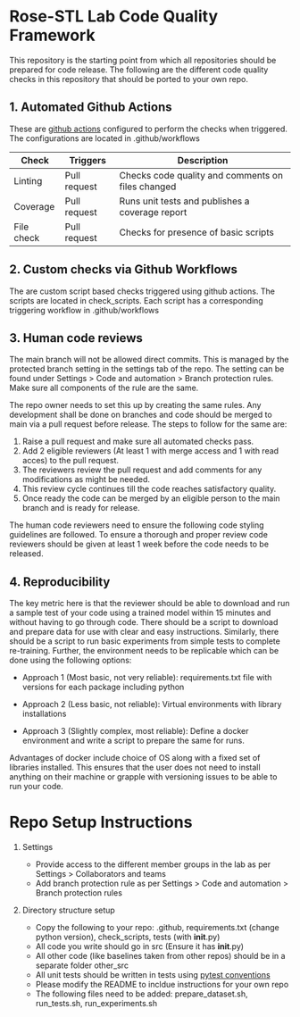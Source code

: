# Rose-STL Lab Code Quality Framework

This repository is the starting point from which all repositories should be prepared for code release. The following are the different code quality checks in this repository that should be ported to your own repo.

## 1. Automated Github Actions

These are [github actions](https://github.com/features/actions) configured to perform the checks when triggered. The configurations are located in .github/workflows

| Check         | Triggers      | Description   |
| ---           | ---           | ---           |
| Linting       | Pull request  | Checks code quality and comments on files changed |
| Coverage      | Pull request  | Runs unit tests and publishes a coverage report |
| File check    | Pull request  | Checks for presence of basic scripts |

## 2. Custom checks via Github Workflows

The are custom script based checks triggered using github actions. The scripts are located in check_scripts. Each script has a corresponding triggering workflow in .github/workflows

## 3. Human code reviews

The main branch will not be allowed direct commits. This is managed by the protected branch setting in the settings tab of the repo. The setting can be found under Settings > Code and automation > Branch protection rules. Make sure all components of the rule are the same.


The repo owner needs to set this up by creating the same rules. Any development shall be done on branches and code should be merged to main via a pull request before release. The steps to follow for the same are:

1. Raise a pull request and make sure all automated checks pass.
2. Add 2 eligible reviewers (At least 1 with merge access and 1 with read acces) to the pull request.
3. The reviewers review the pull request and add comments for any modifications as might be needed.
4. This review cycle continues till the code reaches satisfactory quality.
5. Once ready the code can be merged by an eligible person to the main branch and is ready for release.

The human code reviewers need to ensure the following code styling guidelines are followed. To ensure a thorough and proper review code reviewers should be given at least 1 week before the code needs to be released.

## 4. Reproducibility

The key metric here is that the reviewer should be able to download and run a sample test of your code using a trained model within 15 minutes and without having to go through code. There should be a script to download and prepare data for use with clear and easy instructions. Similarly, there should be a script to run basic experiments from simple tests to complete re-training. Further, the environment needs to be replicable which can be done using the following options:

- Approach 1 (Most basic, not very reliable): requirements.txt file with versions for each package including python

- Approach 2 (Less basic, not reliable): Virtual environments with library installations 

- Approach 3 (Slightly complex, most reliable): Define a docker environment and write a script to prepare the same for runs.

Advantages of docker include choice of OS along with a fixed set of libraries installed. This ensures that the user does not need to install anything on their machine or grapple with versioning issues to be able to run your code.

# Repo Setup Instructions

1. Settings

    - Provide access to the different member groups in the lab as per Settings > Collaborators and teams
    - Add branch protection rule as per Settings > Code and automation > Branch protection rules

2. Directory structure setup

    - Copy the following to your repo: .github, requirements.txt (change python version), check_scripts, tests (with __init__.py)
    - All code you write should go in src (Ensure it has __init__.py)
    - All other code (like baselines taken from other repos) should be in a separate folder other_src
    - All unit tests should be written in tests using [pytest conventions](https://www.numpyninja.com/post/pytest-a-beginner-guide)
    - Please modify the README to incldue instructions for your own repo
    - The following files need to be added: prepare_dataset.sh, run_tests.sh, run_experiments.sh
